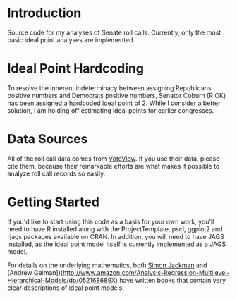 # Introduction
Source code for my analyses of Senate roll calls. Currently, only the most basic ideal point analyses are implemented.

# Ideal Point Hardcoding
To resolve the inherent indeterminacy between assigning Republicans positive numbers and Democrats positive numbers, Senator Coburn (R OK) has been assigned a hardcoded ideal point of 2. While I consider a better solution, I am holding off estimating ideal points for earlier congresses.

# Data Sources
All of the roll call data comes from [VoteView](http://voteview.com/). If you use their data, please cite them, because their remarkable efforts are what makes it possible to analyze roll call records so easily.

# Getting Started
If you'd like to start using this code as a basis for your own work, you'll need to have R installed along with the ProjectTemplate, pscl, ggplot2 and rjags packages available on CRAN. In addition, you will need to have JAGS installed, as the ideal point model itself is currently implemented as a JAGS model.

For details on the underlying mathematics, both [Simon Jackman](http://www.amazon.com/Bayesian-Analysis-Sciences-Probability-Statistics/dp/0470011548) and [Andrew Gelman])(http://www.amazon.com/Analysis-Regression-Multilevel-Hierarchical-Models/dp/052168689X) have written books that contain very clear descriptions of ideal point models.
